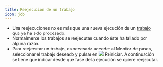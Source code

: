 ```yaml
---
title: Reejecucion de un trabajo
icon: job
---
```

* Una reejecuciones no es más que una nueva ejecución de un [trabajo](Conceptos/job) que ya ha sido procesado.
* Normalmente los trabajos se reejecutan cuando éste ha fallado por alguna razón.
* Para reejecutar un trabajo, es necesario acceder al Monitor de pases, seleccionar el trabajo deseado y pulsar en  <img src="/static/images/icons/restart.gif" /> Reiniciar. A continuación se tiene que indicar desde que fase de la ejecución se quiere reejecutar.
